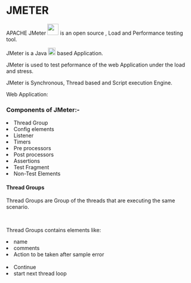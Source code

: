
<h1>JMETER</h1>
<p>APACHE JMeter <img src="https://jmeter.apache.org/images/favicon.png" width="30" height="30"> is an open source , Load and Performance testing tool.<br>
<p> JMeter is a Java <img src="https://cdn.worldvectorlogo.com/logos/java.svg" alt="Java" width="20" height="20">    based Application.</p>
<p>JMeter is used to test peformance of the web Application under the load and stress.</p>  
<p>JMeter is Synchronous, Thread based and Script execution Engine.</p>
<p>Web Application:</p>


<h3>Components of JMeter:-</h3>
  <li>Thread Group</li>
  <li>Config elements</li>  
  <li>Listener</li>
  <li>Timers</li>
  <li>Pre processors</li>
  <li>Post processors</li>
  <li>Assertions</li>
  <li>Test Fragment</li>
  <li>Non-Test Elements</li>

<h4>Thread Groups</h4>
  <p>Thread Groups are Group of the threads that are executing the same scenario.</p><br>
  <p>Thread Groups contains elements like:</p>
    <li>name</li>
    <li>comments</li>
    <li>Action to be taken after sample error</li><br>
          <li text-indent:50px; >Continue</li>
          <li>start next thread loop</li>

